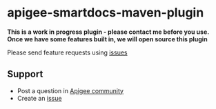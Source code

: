 # apigee-smartdocs-maven-plugin

**This is a work in progress plugin - please contact me before you use. Once we have some features built in, we will open source this plugin**



Please send feature requests using [issues](https://github.com/apigee/apigee-smartdocs-maven-plugin/issues)

## Support
* Post a question in [Apigee community](https://community.apigee.com/index.html)
* Create an [issue](https://github.com/apigee/apigee-smartdocs-maven-plugin/issues/new)

